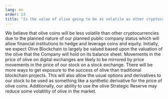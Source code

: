```yaml
---
lang: en
order: 23
title: "Is the value of olive going to be as volatile as other cryptocurrencies?"
---
```


We believe that olive coins will be less volatile than other cryptocurrencies due to the planned nature of our planned public company status which will allow financial institutions to hedge and leverage coins and equity. Initially, we expect Olive Blockchain to largely be valued based upon the valuation of the olive that the Company will hold on its balance sheet. Movements in the price of olive on digital exchanges are likely to be mirrored by price movements in the price of our stock on a stock exchange. There will be more ways to get exposure to the success of olive than traditional blockchain projects. This will also allow the usual options and derivatives to our stock to be used as something like a synthetic derivative for the price of olive coins. Additionally, our ability to use the olive Strategic Reserve may reduce some volatility of olive in the market.
